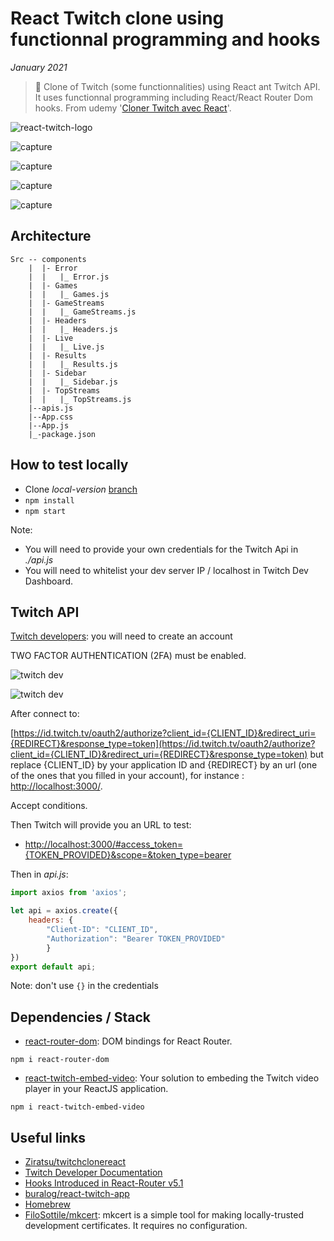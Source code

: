 # React Twitch clone using functionnal programming and hooks

*January 2021*

> 🔨 Clone of Twitch (some functionnalities) using React ant Twitch API. It uses functionnal programming including React/React Router Dom hooks. From udemy '[Cloner Twitch avec React](https://www.udemy.com/course/cloner-twitch-avec-react/)'.


![react-twitch-logo](_readme-img/react-twitch-logo.png)

![capture](_readme-img/capture-01.jpg)

![capture](_readme-img/capture-02.jpg)

![capture](_readme-img/capture-03.jpg)

![capture](_readme-img/capture-04.jpg)

## Architecture

````
Src -- components
    |  |- Error
    |  |   |_ Error.js
    |  |- Games
    |  |   |_ Games.js
    |  |- GameStreams
    |  |   |_ GameStreams.js
    |  |- Headers
    |  |   |_ Headers.js
    |  |- Live
    |  |   |_ Live.js
    |  |- Results
    |  |   |_ Results.js
    |  |- Sidebar
    |  |   |_ Sidebar.js
    |  |- TopStreams
    |  |   |_ TopStreams.js
    |--apis.js
    |--App.css
    |--App.js
    |_-package.json
````

## How to test locally

- Clone *local-version* [branch](https://github.com/Raigyo/react-hooks-twitch-clone/tree/local-version)
- `npm install`
- `npm start`

Note:
- You will need to provide your own credentials for the Twitch Api in *./api.js*
- You will need to whitelist your dev server IP / localhost in Twitch Dev Dashboard.

## Twitch API

[Twitch developers](https://dev.twitch.tv/): you will need to create an account

TWO FACTOR AUTHENTICATION (2FA) must be enabled.

![twitch dev](_readme-img/twitch-dev-01.png)

![twitch dev](_readme-img/twitch-dev-02.png)

After connect to:

[https://id.twitch.tv/oauth2/authorize?client_id={CLIENT_ID}&redirect_uri={REDIRECT}&response_type=token](https://id.twitch.tv/oauth2/authorize?client_id={CLIENT_ID}&redirect_uri={REDIRECT}&response_type=token) but replace {CLIENT_ID} by your application ID and {REDIRECT} by an url (one of the ones that you filled in your account), for instance : [http://localhost:3000/](http://localhost:3000/).

Accept conditions.

Then Twitch will provide you an URL to test:

- [http://localhost:3000/#access_token={TOKEN_PROVIDED}&scope=&token_type=bearer](http://localhost:3000/#access_token={TOKEN_PROVIDED}&scope=&token_type=bearer)

Then in *api.js*:

````js
import axios from 'axios';

let api = axios.create({
    headers: {
        "Client-ID": "CLIENT_ID",
        "Authorization": "Bearer TOKEN_PROVIDED"
        }
})
export default api;
````

Note: don't use `{}` in the credentials

## Dependencies / Stack

- [react-router-dom](https://www.npmjs.com/package/react-router-dom): DOM bindings for React Router.

`npm i react-router-dom`

- [react-twitch-embed-video](https://www.npmjs.com/package/react-twitch-embed-video): Your solution to embeding the Twitch video player in your ReactJS application.

`npm i react-twitch-embed-video`

## Useful links
- [Ziratsu/twitchclonereact](https://github.com/Ziratsu/twitchclonereact)
- [Twitch Developer Documentation](https://dev.twitch.tv/docs)
- [Hooks Introduced in React-Router v5.1](https://dev.to/finallynero/hooks-introduced-in-react-router-v5-1-7g8)
- [buralog/react-twitch-app](https://github.com/buralog/react-twitch-app)
- [Homebrew](https://brew.sh/)
- [FiloSottile/mkcert](https://github.com/FiloSottile/mkcert): mkcert is a simple tool for making locally-trusted development certificates. It requires no configuration.